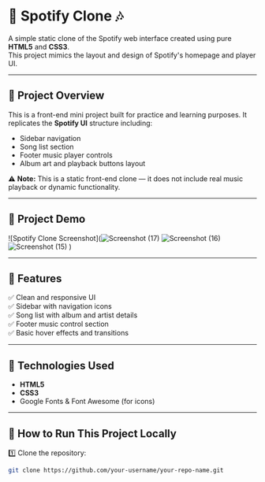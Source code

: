 # 🎵 Spotify Clone 🎶

A simple static clone of the Spotify web interface created using pure **HTML5** and **CSS3**.  
This project mimics the layout and design of Spotify's homepage and player UI.

---

## 📌 Project Overview

This is a front-end mini project built for practice and learning purposes. It replicates the **Spotify UI** structure including:

- Sidebar navigation  
- Song list section  
- Footer music player controls  
- Album art and playback buttons layout  

⚠️ **Note:** This is a static front-end clone — it does not include real music playback or dynamic functionality.

---

## 📸 Project Demo

![Spotify Clone Screenshot](![Screenshot (17)](https://github.com/user-attachments/assets/056e67c1-6d8c-4c1b-8946-f4dede942201)
![Screenshot (16)](https://github.com/user-attachments/assets/b073f20c-ad66-4c20-8eba-0532922bc712)
![Screenshot (15)](https://github.com/user-attachments/assets/2fa69807-54de-482d-8cb8-afb0a577df7a)
)

---

## 🚀 Features

✅ Clean and responsive UI  
✅ Sidebar with navigation icons  
✅ Song list with album and artist details  
✅ Footer music control section  
✅ Basic hover effects and transitions  

---

## 🔧 Technologies Used

- **HTML5**
- **CSS3**
- Google Fonts & Font Awesome (for icons)

---

## 📖 How to Run This Project Locally

1️⃣ Clone the repository:
```bash
git clone https://github.com/your-username/your-repo-name.git
